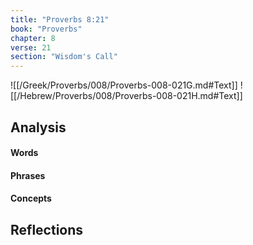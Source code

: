```yaml
---
title: "Proverbs 8:21"
book: "Proverbs"
chapter: 8
verse: 21
section: "Wisdom's Call"
---
```

![[/Greek/Proverbs/008/Proverbs-008-021G.md#Text]]
![[/Hebrew/Proverbs/008/Proverbs-008-021H.md#Text]]

## Analysis

#### Words

#### Phrases

#### Concepts

## Reflections
